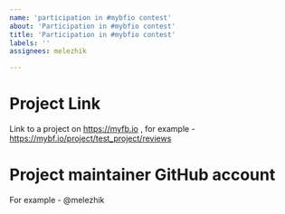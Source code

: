 ```yaml
---
name: 'participation in #mybfio contest'
about: 'Participation in #mybfio contest'
title: 'Participation in #mybfio contest'
labels: ''
assignees: melezhik

---
```


# Project Link

Link to a project on https://myfb.io , for example - https://mybf.io/project/test_project/reviews

# Project maintainer GitHub account

For example - @melezhik
